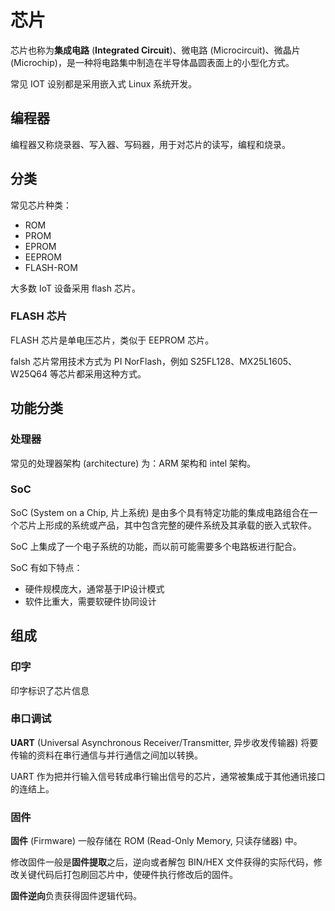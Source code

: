 # 芯片

芯片也称为**集成电路** (**Integrated Circuit**)、微电路 (Microcircuit)、微晶片 (Microchip)，是一种将电路集中制造在半导体晶圆表面上的小型化方式。

常见 IOT 设别都是采用嵌入式 Linux 系统开发。

## 编程器

编程器又称烧录器、写入器、写码器，用于对芯片的读写，编程和烧录。

## 分类

常见芯片种类：

- ROM
- PROM
- EPROM
- EEPROM
- FLASH-ROM

大多数 IoT 设备采用 flash 芯片。

### FLASH 芯片

FLASH 芯片是单电压芯片，类似于 EEPROM 芯片。

falsh 芯片常用技术方式为 PI NorFlash，例如 S25FL128、MX25L1605、W25Q64 等芯片都采用这种方式。

## 功能分类

### 处理器

常见的处理器架构 (architecture) 为：ARM 架构和 intel 架构。

### SoC

SoC (System on a Chip, 片上系统) 是由多个具有特定功能的集成电路组合在一个芯片上形成的系统或产品，其中包含完整的硬件系统及其承载的嵌入式软件。

SoC 上集成了一个电子系统的功能，而以前可能需要多个电路板进行配合。

SoC 有如下特点：

- 硬件规模庞大，通常基于IP设计模式
- 软件比重大，需要软硬件协同设计

## 组成

### 印字

印字标识了芯片信息

### 串口调试

**UART** (Universal Asynchronous Receiver/Transmitter, 异步收发传输器) 将要传输的资料在串行通信与并行通信之间加以转换。

UART 作为把并行输入信号转成串行输出信号的芯片，通常被集成于其他通讯接口的连结上。

### 固件

**固件** (Firmware) 一般存储在 ROM (Read-Only Memory, 只读存储器) 中。

修改固件一般是**固件提取**之后，逆向或者解包 BIN/HEX 文件获得的实际代码，修改关键代码后打包刷回芯片中，使硬件执行修改后的固件。

**固件逆向**负责获得固件逻辑代码。